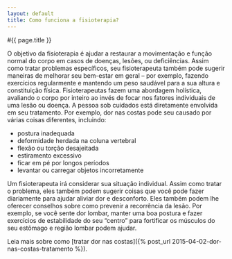 ```yaml
---
layout: default
title: Como funciona a fisioterapia?
---
```


#{{ page.title }}

O objetivo da fisioterapia é ajudar a restaurar a movimentação e função normal do corpo em casos de doenças, lesões, ou deficiências. 
Assim como tratar problemas específicos, seu fisioterapeuta também pode sugerir maneiras de melhorar seu bem-estar em geral – por exemplo, fazendo exercícios regularmente e mantendo um peso saudável para a sua altura e constituição física. 
Fisioterapeutas fazem uma abordagem holística, avaliando o corpo por inteiro ao invés de focar nos fatores individuais de uma lesão ou doença. A pessoa sob cuidados está diretamente envolvida em seu tratamento.
Por exemplo, dor nas costas pode seu causado por várias coisas diferentes, incluindo:

* postura inadequada
* deformidade herdada na coluna vertebral
* flexão ou torção desajeitada
* estiramento excessivo
* ficar em pé por longos períodos
* levantar ou carregar objetos incorretamente

Um fisioterapeuta irá considerar sua situação individual. Assim como tratar o problema, eles também podem sugerir coisas que você pode fazer diariamente para ajudar aliviar dor e desconforto. Eles também podem lhe oferecer conselhos sobre como prevenir a recorrência da lesão. Por exemplo, se você sente dor lombar, manter uma boa postura e fazer exercícios de estabilidade do seu “centro” para fortificar os músculos do seu estômago e região lombar podem ajudar.

Leia mais sobre como [tratar dor nas costas]({% post_url 2015-04-02-dor-nas-costas-tratamento %}).
